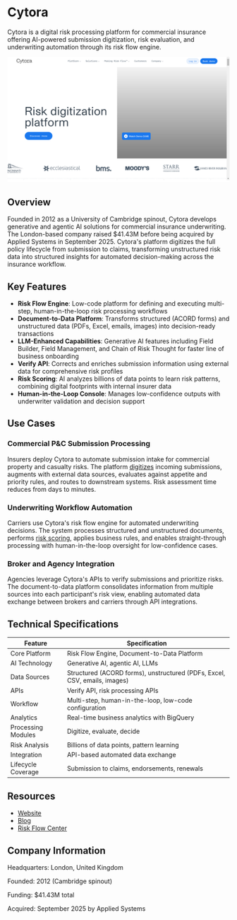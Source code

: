 # Cytora

Cytora is a digital risk processing platform for commercial insurance offering AI-powered submission digitization, risk evaluation, and underwriting automation through its risk flow engine.

![Cytora](assets/cytora.png)

## Overview

Founded in 2012 as a University of Cambridge spinout, Cytora develops generative and agentic AI solutions for commercial insurance underwriting. The London-based company raised $41.43M before being acquired by Applied Systems in September 2025. Cytora's platform digitizes the full policy lifecycle from submission to claims, transforming unstructured risk data into structured insights for automated decision-making across the insurance workflow.

## Key Features

- **Risk Flow Engine**: Low-code platform for defining and executing multi-step, human-in-the-loop risk processing workflows
- **Document-to-Data Platform**: Transforms structured (ACORD forms) and unstructured data (PDFs, Excel, emails, images) into decision-ready transactions
- **LLM-Enhanced Capabilities**: Generative AI features including Field Builder, Field Management, and Chain of Risk Thought for faster line of business onboarding
- **Verify API**: Corrects and enriches submission information using external data for comprehensive risk profiles
- **Risk Scoring**: AI analyzes billions of data points to learn risk patterns, combining digital footprints with internal insurer data
- **Human-in-the-Loop Console**: Manages low-confidence outputs with underwriter validation and decision support

## Use Cases

### Commercial P&C Submission Processing
Insurers deploy Cytora to automate submission intake for commercial property and casualty risks. The platform [digitizes](../../capabilities/extraction/index.md) incoming submissions, augments with external data sources, evaluates against appetite and priority rules, and routes to downstream systems. Risk assessment time reduces from days to minutes.

### Underwriting Workflow Automation
Carriers use Cytora's risk flow engine for automated underwriting decisions. The system processes structured and unstructured documents, performs [risk scoring](../../capabilities/document-understanding/index.md), applies business rules, and enables straight-through processing with human-in-the-loop oversight for low-confidence cases.

### Broker and Agency Integration
Agencies leverage Cytora's APIs to verify submissions and prioritize risks. The document-to-data platform consolidates information from multiple sources into each participant's risk view, enabling automated data exchange between brokers and carriers through API integrations.

## Technical Specifications

| Feature | Specification |
|---------|---------------|
| Core Platform | Risk Flow Engine, Document-to-Data Platform |
| AI Technology | Generative AI, agentic AI, LLMs |
| Data Sources | Structured (ACORD forms), unstructured (PDFs, Excel, CSV, emails, images) |
| APIs | Verify API, risk processing APIs |
| Workflow | Multi-step, human-in-the-loop, low-code configuration |
| Analytics | Real-time business analytics with BigQuery |
| Processing Modules | Digitize, evaluate, decide |
| Risk Analysis | Billions of data points, pattern learning |
| Integration | API-based automated data exchange |
| Lifecycle Coverage | Submission to claims, endorsements, renewals |

## Resources

- [Website](https://www.cytora.com/)
- [Blog](https://www.cytora.com/blog/)
- [Risk Flow Center](https://www.cytora.com/risk-flow-center/)

## Company Information

Headquarters: London, United Kingdom

Founded: 2012 (Cambridge spinout)

Funding: $41.43M total

Acquired: September 2025 by Applied Systems
